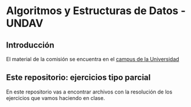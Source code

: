 # Algoritmos y Estructuras de Datos - UNDAV 

## Introducción

El material de la comisión se encuentra en el [campus de la Universidad](https://ead.undav.edu.ar)

## Este repositorio: ejercicios tipo parcial

En este repositorio vas a encontrar archivos con la resolución de los ejercicios que vamos haciendo en clase.
